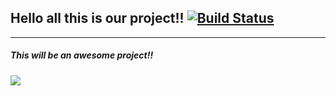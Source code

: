 ## Hello all this is our project!!    [![Build Status](https://travis-ci.org/ethanphunter/PointOfSaleProject.svg?branch=master)](https://travis-ci.org/ethanphunter/PointOfSaleProject)

---
##### This will be an _awesome_ project!!

![](http://image.shutterstock.com/display_pic_with_logo/139051/291812609/stock-photo-funny-cat-working-as-a-cashier-in-a-supermarket-291812609.jpg)
